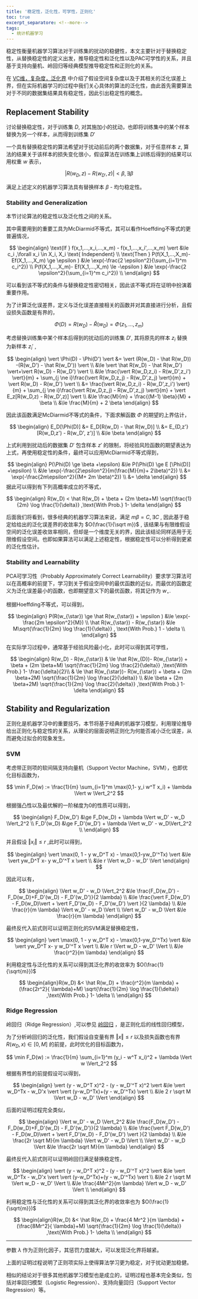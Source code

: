 ```yaml
---
title: '稳定性，泛化性，可学性，正则化'
toc: true
excerpt_separatore: <!--more-->
tags:
  - 统计机器学习
---
```




稳定性衡量机器学习算法对于训练集的扰动的稳健性，本文主要针对于替换稳定性，从替换稳定性的定义出发，推导稳定性和泛化性以及PAC可学性的关系，并且基于支持向量机、岭回归等经典模型推导稳定性和正则化的关系。



<!--more-->





在 [VC维，复杂度，泛化界](https://truenobility303.github.io/VC-Dimension/) 中介绍了假设空间复杂度以及于其相关的泛化误差上界，但在实际机器学习的过程中我们关心具体的算法的泛化性，由此首先需要算法对于不同的数据集结果具有稳定性，因此引出稳定性的概念。



## Replacement Stability

讨论替换稳定性，对于训练集 $D$, 对其施加小的扰动，也即将训练集中的某个样本替换为另一个样本，从而得到训练集 $D'$

一个具有替换稳定性的算法希望对于扰动前后的两个数据集，对于任意样本 $z$, 算法的结果关于该样本的损失变化很小，假设算法在训练集上训练后得到的结果可以用权重 $w$ 表示，


$$
\vert R(w_D,z) - R(w_{D'}, z ) \vert < \beta, \exists \beta 
$$


满足上述定义的机器学习算法具有替换样本 $\beta$ - 均匀稳定性。



### Stability and Generalization

本节讨论算法的稳定性以及泛化性之间的关系。



其中需要用到的重要工具为McDiarmid不等式，其可以看作Hoeffding不等式的更普遍情况，


$$
\begin{align}
\text{If } f(x_1,...,x_i,...,x_m) - f(x_1,...,x_i',...,x_m) \vert &\le c_i ,\forall x_i \in X_i, X_i  \text{ Independent} \\
\text{Then } P(f(X_1,...,X_m)- Ef(X_1,...,X_m) \ge \epsilon ) &\le \exp(-\frac{2 \epsilon^2}{\sum_{i=1}^m c_i^2}) \\
P(f(X_1,...,X_m)- Ef(X_1,...,X_m) \le -\epsilon ) &\le \exp(-\frac{2 \epsilon^2}{\sum_{i=1}^m c_i^2}) \\
\end{align}
$$


可以看到该不等式的条件与替换稳定性密切相关，因此该不等式将在证明中扮演着重要作用。

为了计算泛化误差界，定义与泛化误差直接相关的函数并对其直接进行分析，且假设损失函数是有界的，


$$
\Phi(D) = R(w_D) - \hat R(w_D) = \Phi(z_1,...,z_m)
$$


考虑替换训练集中某个样本后得到的扰动后的训练集 $D'$, 其将原先的样本 $z_i$ 替换为新样本 $z_i'$ , 


$$
\begin{align}
\vert \Phi(D) - \Phi(D') \vert &= \vert (R(w_D) - \hat R(w_D)) -(R(w_D') - \hat R(w_D')) \vert \\
&\le  \vert \hat R(w_D) - \hat R(w_D') \vert+\vert R(w_D) -  R(w_D') \vert  \\
&\le \frac{\vert R(w_D,z_i) - R(w_D',z_i') \vert}{m} + \sum_{j \ne i}\frac{\vert R(w_D,z_j) - R(w_D',z_j)  \vert}{m} + \vert R(w_D) -  R(w_D') \vert  \\
&= \frac{\vert R(w_D,z_i) - R(w_D',z_i') \vert}{m} + \sum_{j \ne i}\frac{\vert R(w_D,z_j) - R(w_D',z_j)  \vert}{m} + \vert E_z[R(w_D,z) -  R(w_D',z)] \vert  \\ 
&\le \frac{M}{m} + \frac{(M-1) \beta}{M} +  \beta \\
&\le \frac{M}{m} + 2 \beta
\end{align}
$$


因此该函数满足McDiarmid不等式的条件，下面求解函数 $\Phi$ 的期望的上界估计，


$$
\begin{align}
E_D[\Phi(D)] &= E_D[R(w_D) - \hat R(w_D)] \\
&= E_{D,z'} [R(w_D,z') - R(w_D', z')] \\
&\le \beta
\end{align}
$$


上式利用到扰动后的数据集 $D'$ 包含样本 $z'$ 的限制，将经验风险函数的期望表达为上式，再使用稳定性的条件，最终可以应用McDiarmid不等式得到，


$$
\begin{align}
P(\Phi(D) \ge \beta +\epsilon) &\le P(\Phi(D) \ge E [\Phi(D)]  +\epsilon) \\
&\le \exp(-\frac{2\epsilon^2}{m(\frac{M}{m}+ 2\beta)^2}) \\
&= \exp(-\frac{2m\epsilon^2}{(M+ 2m \beta)^2}) \\
&= \delta
\end{align}
$$
据此可以得到有下列高概率成立的不等式，


$$
\begin{align}
R(w_D) <  \hat R(w_D) + \beta + (2m \beta+M) \sqrt{\frac{1}{2m} \log \frac{1}{\delta}} ,\text{With Prob.} 1- \delta
\end{align}
$$


后面我们将看到，很多经典的机器学习算法来说，满足 $m \beta = C, \exists C$ , 因此基于稳定给给出的泛化误差界的收敛率为 $O(\frac{1}{\sqrt m})$ , 该结果与有限维假设空间的泛化误差收敛率相同，但却是一个维度无关的界，因此该结论同样适用于无限维假设空间。也即如果算法可以满足上述稳定性，根据稳定性可以分析得到更紧的泛化性估计。 



### Stability and Learnability

PCA可学习性（Probably Approximately Correct Learnability）要求学习算法可以在高概率的前提下，学习到关于假设空间中的最优函数的近似，而最优的函数定义为泛化误差最小的函数，也即期望意义下的最优函数，将其记作为 $w_{\star}$. 



根据Hoeffding不等式，可以得到，


$$
\begin{align}
P(R(w_{\star}) \ge  \hat R(w_{\star}) + \epsilon ) &\le \exp(-\frac{2m \epsilon^2}{M}) \\
\hat R(w_{\star}) -  R(w_{\star}) &\le M\sqrt{\frac{1}{2m} \log \frac{1}{\delta}} , \text{With Prob.} 1 - \delta \\
\end{align}
$$


在实际学习过程中，通常基于经验风险最小化，此时可以得到其可学性，


$$
\begin{align}
R(w_D) - R(w_{\star}) & \le \hat R(w_{D})- R(w_{\star})  + \beta + (2m \beta+M) \sqrt{\frac{1}{2m} \log \frac{2}{\delta}} ,\text{With Prob.} 1- \frac{\delta}{2}\\
& \le \hat R(w_{\star})- R(w_{\star})  + \beta + (2m \beta+2M) \sqrt{\frac{1}{2m} \log \frac{2}{\delta}}  \\
&\le \beta + (2m \beta+2M) \sqrt{\frac{1}{2m} \log \frac{2}{\delta}} ,\text{With Prob.} 1- \delta
\end{align}
$$


## Stability and Regularization

正则化是机器学习中的重要技巧，本节将基于经典的机器学习模型，利用理论推导给出正则化与稳定性的关系，从理论的层面说明正则化为何能否减小泛化误差，从而避免过拟合的现象发生。



### SVM

考虑带正则项的软间隔支持向量机（Support Vector Machine，SVM），也即优化目标函数为，


$$
\min F_D(w) := \frac{1}{m} \sum_{i=1}^m \max(0,1- y_i w^T x_i) + \lambda \Vert w \Vert_2^2
$$


根据强凸性以及最优解的一阶梯度为0的性质可以得到，


$$
\begin{align}
F_D(w_D') &\ge F_D(w_D) +  \lambda \Vert w_D' - w_D \Vert_2^2 \\
F_D'(w_D) &\ge F_D'(w_D') +  \lambda \Vert w_D' - w_D\Vert_2^2 \\
\end{align}
$$


并且假设 $\Vert x_i \Vert \le r$ ,此时可以得到，


$$
\begin{align}
\vert \max(0, 1 - y w_D^T x) - \max(0,1-yw_D'^Tx) \vert &\le \vert yw_D^T x- y w_D'^T x \vert \\
&\le r \Vert w_D - w_D' \Vert
\end{align}
$$


因此可以有，


$$
\begin{align}
\Vert w_D' - w_D \Vert_2^2  &\le \frac{F_D(w_D') - F_D(w_D)+F_D'(w_D) - F_D'(w_D')}{2 \lambda} \\
&\le \frac{\vert F_D(w_D') - F_D(w_D)\vert + \vert F_D'(w_D) - F_D'(w_D') \vert }{2 \lambda} \\
&\le \frac{r}{m \lambda} \Vert w_D' - w_D \Vert  \\
\Vert w_D' - w_D \Vert &\le \frac{r}{m \lambda}
\end{align}
$$


最终反代入前式则可以证明正则化的SVM满足替换稳定性，


$$
\begin{align}
\vert \max(0, 1 - y w_D^T x) - \max(0,1-yw_D'^Tx) \vert &\le \vert yw_D^T x- y w_D'^T x \vert \\
&\le r \Vert w_D - w_D' \Vert \\
&\le \frac{r^2}{m \lambda}
\end{align}
$$


利用稳定性与泛化性的关系可以得到其泛化界的收敛率为 $O(\frac{1}{\sqrt{m}})$ 


$$
\begin{align}R(w_D) &<  \hat R(w_D) + \frac{r^2}{m \lambda} + (\frac{2r^2}{ \lambda}+M) \sqrt{\frac{1}{2m} \log \frac{1}{\delta}} ,\text{With Prob.} 1- \delta \\
\end{align}
$$


### Ridge Regression

岭回归（Ridge Regression）,可以参见 [岭回归](https://truenobility303.github.io/Rregression-Second/) ，是正则化后的线性回归模型，

为了分析岭回归的泛化性，我们假设自变量有界 $\Vert x \Vert \le r$  以及损失函数也有界 $R(w_D,x) \in [0,M]$ 的前提，此时优化的目标函数为，


$$
\min F_D(w) := \frac{1}{m} \sum_{i=1}^m (y_i - w^T x_i)^2 + \lambda \Vert w \Vert_2^2
$$
根据有界性的前提假设可以得到，


$$
\begin{align}
\vert (y - w_D^T x)^2 - (y - w_D'^T x)^2 \vert &\le \vert w_D^Tx - w_D'x \vert \vert (y-w_D^Tx)+(y - w_D'^Tx) \vert \\
&\le 2 r \sqrt M \Vert w_D - w_D' \Vert 
\end{align}
$$


后面的证明过程完全类似，




$$
\begin{align}
\Vert w_D' - w_D \Vert_2^2  &\le \frac{F_D(w_D') - F_D(w_D)+F_D'(w_D) - F_D'(w_D')}{2 \lambda} \\
&\le \frac{\vert F_D(w_D') - F_D(w_D)\vert + \vert F_D'(w_D) - F_D'(w_D') \vert }{2 \lambda} \\
&\le \frac{2r \sqrt M}{m \lambda} \Vert w_D' - w_D \Vert  \\
\Vert w_D' - w_D \Vert &\le \frac{2r \sqrt M}{m \lambda}
\end{align}
$$


最终反代入前式则可以证明岭回归满足替换稳定性，


$$
\begin{align}
\vert (y - w_D^T x)^2 - (y - w_D'^T x)^2 \vert &\le \vert w_D^Tx - w_D'x \vert \vert (y-w_D^Tx)+(y - w_D'^Tx) \vert \\
&\le 2 r \sqrt M \Vert w_D - w_D' \Vert \\
&\le  \frac{4Mr^2}{m \lambda} \Vert w_D - w_D' \Vert \\
\end{align}
$$


利用稳定性与泛化性的关系可以得到其泛化界的收敛率也为 $O(\frac{1}{\sqrt{m}})$ 


$$
\begin{align}R(w_D) &<  \hat R(w_D) + \frac{4 Mr^2 }{m \lambda} + (\frac{8Mr^2}{ \lambda}+M) \sqrt{\frac{1}{2m} \log \frac{1}{\delta}} ,\text{With Prob.} 1- \delta \\
\end{align}
$$

---

参数 $\lambda$ 作为正则化因子，其惩罚力度越大，可以发现泛化界将越紧。

上面的证明过程说明了正则项实际上使得算法学习更为稳定，对于扰动更加稳健。

相似的结论对于很多其他机器学习模型也是成立的，证明过程也基本完全类似，包括对率回归模型（Logistic Regression）、支持向量回归（Support Vector Regression）等。
